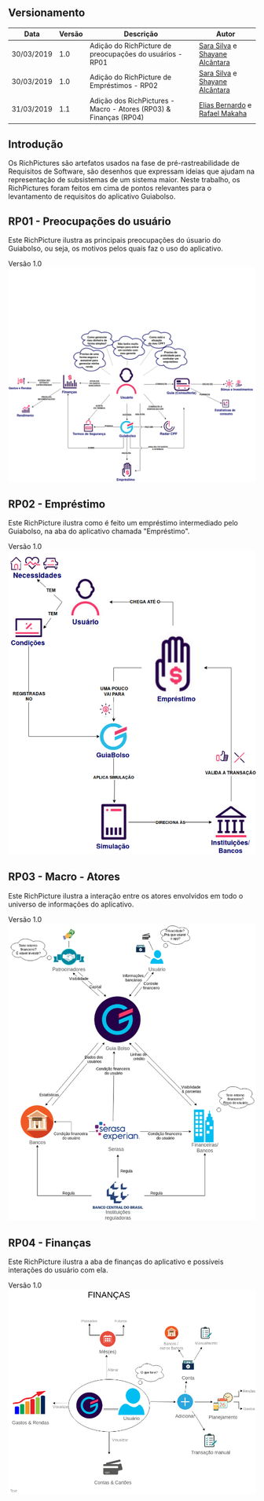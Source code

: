 
## Versionamento 

| Data | Versão | Descrição | Autor |
|--|--|--|--| 
| 30/03/2019 | 1.0 | Adição do RichPicture de preocupações do usuários - RP01| [Sara Silva](https://github.com/silvasara) e [Shayane Alcântara](https://github.com/shayanealcantara) |
| 30/03/2019 | 1.0 | Adição do RichPicture de Empréstimos - RP02| [Sara Silva](https://github.com/silvasara) e [Shayane Alcântara](https://github.com/shayanealcantara) |
| 31/03/2019 | 1.1 | Adição dos RichPictures - Macro - Atores (RP03) & Finanças (RP04)| [Elias Bernardo](https://github.com/silvasara) e [Rafael Makaha](https://github.com/rafaelmakaha) |

## **Introdução**
Os RichPictures são artefatos usados na fase de pré-rastreabilidade de Requisitos de Software, são desenhos que expressam ideias que ajudam na representação de subsistemas de um sistema maior. Neste trabalho, os RichPictures foram feitos em cima de pontos relevantes para o levantamento de requisitos do aplicativo Guiabolso.

## **RP01 - Preocupações do usuário**
Este RichPicture ilustra as principais preocupações do úsuario do Guiabolso, ou seja, os motivos pelos quais faz o uso do aplicativo.

Versão 1.0
[ ![RP01](./../img/rich_picture_preocupacoes.png) ](./../img/rich_picture_preocupacoes.png)

## **RP02 - Empréstimo** 
Este RichPicture ilustra como é feito um empréstimo intermediado pelo Guiabolso, na aba do aplicativo chamada "Empréstimo".

Versão 1.0
[ ![RP02](./../img/rich_picture_emprestimos.png) ](./../img/rich_picture_emprestimos.png)

## **RP03 - Macro - Atores**
Este RichPicture ilustra a interação entre os atores envolvidos em todo o universo de informações do aplicativo.

Versão 1.0
[ ![RP03](./../img/rich_picture_macro_atores.png) ](./../img/rich_picture_macro_atores.png)

## **RP04 - Finanças**
Este RichPicture ilustra a aba de finanças do aplicativo e possíveis interações do usuário com ela.

Versão 1.0
[ ![RP04](./../img/rich_picture_financas.png) ](./../img/rich_picture_financas.png)